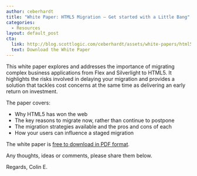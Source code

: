 ```yaml
---
author: ceberhardt
title: "White Paper: HTML5 Migration – Get started with a Little Bang"
categories:
  - Resources
layout: default_post
cta:
  link: http://blog.scottlogic.com/ceberhardt/assets/white-papers/html5-migration.pdf
  text: Download the White Paper
---
```


This white paper explores and addresses the importance of migrating complex business applications from Flex and Silverlight to HTML5. It highlights the risks involved in delaying your migration and provides a solution that tackles cost concerns at the same time as delivering an early return on investment.

The paper covers:
- Why HTML5 has won the web
- The key reasons to migrate now, rather than continue to postpone
- The migration strategies available and the pros and cons of each
- How your users can influence a staged migration

The white paper is [free to download in PDF format]({{site.baseurl}}/ceberhardt/assets/white-papers/html5-migration.pdf).

Any thoughts, ideas or comments, please share them below.

Regards, Colin E.
